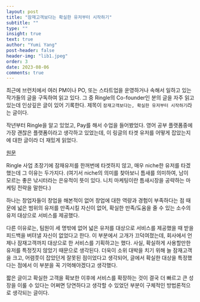 ```yaml
---
layout: post
title: "잠재고객보다는 확실한 유저부터 시작하기"
subtitle: ""
type: ""
insight: true
text: true
author: "Yumi Yang"
post-header: false
header-img: "lib1.jpeg"
order: 3
date: 2023-08-06
comments: true
---
```


최근에 브런치에서 여러 PM이나 PO, 또는 스타트업을 운영하거나 속해서 일하고 있는 작가들의 글을 구독하여 읽고 있다. 그 중 Ringle의 Co-founder인 분의 글을 자주 읽고 있는데 인상깊은 글이 있어 기록한다. 제목이 `잠재고객보다는, 확실한 유저부터 시작하기`라는 글이다.

작년부터 Ringle을 알고 있었고, Pay를 해서 수업을 들어봤었다. 영어 공부 플랫폼중에 가장 괜찮은 플랫폼이라고 생각하고 있었는데, 이 링글의 타겟 유저를 어떻게 잡았는지에 대한 글이라 더 재밌게 읽었다.

[원문](https://brunch.co.kr/@seunghoon82/255)

Ringle 사업 초장기에 잠재유저를 한꺼번에 타겟하지 않고, 매우 niche한 유저를 타겠했는데 그 이유는 두가지다.
(여기서 niche의 의미를 찾아보니 틈새를 의미하여, 남이 모르는 좋은 낚시터라는 은유적이 뜻이 있다. 니치 마케팅이란 틈새시장을 공략하는 마케팅 전략을 말한다.)

하나는 창업자들이 창업을 해본적이 없어 창업에 대한 역량과 경험이 부족하다는 점 때문에 넓은 범위의 유저를 만족시킬 자신이 없어, 확실한 만족/도움을 줄 수 있는 소수의 유저 대상으로 서비스를 제공했다.

다른 이유로는, 팀원이 세 명밖에 없어 넓은 유저를 대상으로 서비스를 제공했을 때 받을 피드백을 버텨낼 자신이 없었다고 한다. 이 부분에서 고개가 끄덕여졌는데, 회사에서 언제나 잠재고객까지 대상으로 한 서비스를 기획하고는 했다. 사실, 확실하게 사용할만한 유저를 특정짓지 않았기 때문으로 생각된다. 더욱이 소위 대박을 치기 위해 늘 잠재고객을 크고, 어렴풋이 잡았던게 잘못된 점이었다고 생각되어, 글에서 확실한 대상을 특정했다는 점에서 이 부분을 꼭 기억해야겠다고 생각했다.

짧은 글이고 확실한 고객을 확보한 이후에 서비스를 확장하는 것이 결국 더 빠르고 큰 성장을 이룰 수 있다는 어쩌면 당연하다고 생각할 수 있었던 부분이 구체적인 방법론적으로 생각되는 글이다.

